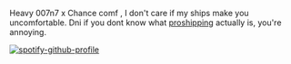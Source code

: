 Heavy 007n7 x Chance comf , I don't care if my ships make you uncomfortable. Dni if you dont know what [proshipping](https://learnaboutproshipping.carrd.co/) actually is, you're annoying.










[![spotify-github-profile](https://spotify-github-profile.kittinanx.com/api/view?uid=31n36744pxrqlhnihu3jioaqiqyy&cover_image=true&theme=default&show_offline=false&background_color=121212&interchange=false)](https://github.com/kittinan/spotify-github-profile)
